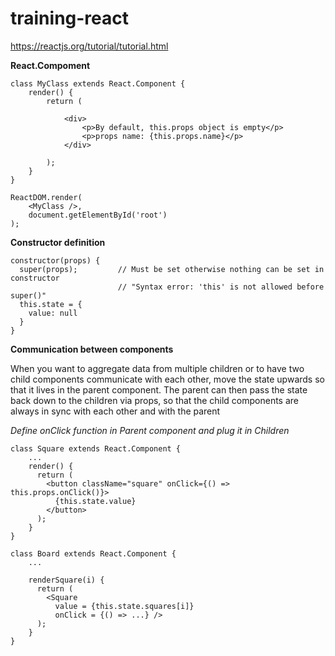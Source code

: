 # training-react

https://reactjs.org/tutorial/tutorial.html

**React.Compoment**
```
class MyClass extends React.Component {
    render() {
        return (
            
            <div>
                <p>By default, this.props object is empty</p>
                <p>props name: {this.props.name}</p>
            </div>
            
        );
    }
}

ReactDOM.render(
    <MyClass />,
    document.getElementById('root')
);
```

**Constructor definition**

```
constructor(props) {
  super(props);         // Must be set otherwise nothing can be set in constructor
                        // "Syntax error: 'this' is not allowed before super()"
  this.state = {
    value: null
  }
}
```

**Communication between components**

When you want to aggregate data from multiple children or to have two child components communicate with each other, move the state upwards so that it lives in the parent component. The parent can then pass the state back down to the children via props, so that the child components are always in sync with each other and with the parent 

*Define onClick function in Parent component and plug it in Children*
```
class Square extends React.Component {
    ...
    render() {
      return (
        <button className="square" onClick={() => this.props.onClick()}>
          {this.state.value}
        </button>
      );
    } 
}

class Board extends React.Component {
    ...    
    
    renderSquare(i) {
      return (
        <Square 
          value = {this.state.squares[i]} 
          onClick = {() => ...} />
      );
    }
}

```


